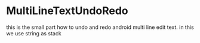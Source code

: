 # MultiLineTextUndoRedo
this is the small part how to undo and redo android multi line edit text.
in this we use string as stack
